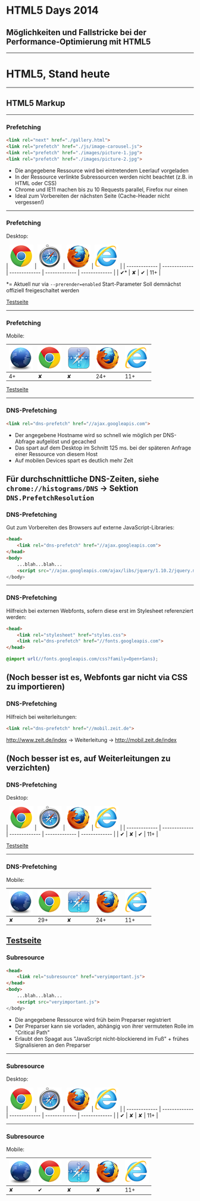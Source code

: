 # HTML5 Days 2014
## Möglichkeiten und Fallstricke bei der Performance-Optimierung mit HTML5
-----
# HTML5, Stand heute
-----
## HTML5 Markup
---
### Prefetching

```html
<link rel="next" href="./gallery.html">
<link rel="prefetch" href="./js/image-carousel.js">
<link rel="prefetch" href="./images/picture-1.jpg">
<link rel="prefetch" href="./images/picture-2.jpg">
```

* Die angegebene Ressource wird bei eintretendem Leerlauf vorgeladen
* In der Ressource verlinkte Subressourcen werden nicht beachtet (z.B. in HTML oder CSS)
* Chrome und IE11 machen bis zu 10 Requests parallel, Firefox nur einen
* Ideal zum Vorbereiten der nächsten Seite (Cache-Header nicht vergessen!)

---
### Prefetching

Desktop:

| ![Chrome](images/browserlogos/chrome.png) | ![Safari](images/browserlogos/safari.png) | ![Firefox](images/browserlogos/firefox.png) | ![IE](images/browserlogos/ie.png) |
| ------------- | ------------- | ------------- | ------------- | ------------- |
| &#10004;* | &#10008; | &#10004; | 11+ |

*= Aktuell nur via `--prerender=enabled` Start-Parameter
Soll demnächst offiziell freigeschaltet werden

[Testseite](http://prebrowsing.com/)

---
### Prefetching

Mobile:

| ![Chrome](images/browserlogos/android.png) | ![Chrome](images/browserlogos/chrome.png) | ![Safari](images/browserlogos/ios.png) | ![Firefox](images/browserlogos/firefox.png) | ![IE](images/browserlogos/ie.png) |
| ------------- | ------------- | ------------- | ------------- | ------------- |
| 4+ | &#10008; | &#10008; | 24+ | 11+ |

[Testseite](http://prebrowsing.com/)

---
### DNS-Prefetching

```html
<link rel="dns-prefetch" href="//ajax.googleapis.com">
```

* Der angegebene Hostname wird so schnell wie möglich per DNS-Abfrage aufgelöst und gecached
* Das spart auf dem Desktop im Schnitt 125 ms. bei der späteren Anfrage einer Ressource von diesem Host
* Auf mobilen Devices spart es deutlich mehr Zeit

Für durchschnittliche DNS-Zeiten, siehe `chrome://histograms/DNS`
 -> Sektion `DNS.PrefetchResolution`
---
### DNS-Prefetching

Gut zum Vorbereiten des Browsers auf externe JavaScript-Libraries:

```html
<head>
	<link rel="dns-prefetch" href="//ajax.googleapis.com">
</head>
<body>
	...blah...blah...
	<script src="//ajax.googleapis.com/ajax/libs/jquery/1.10.2/jquery.min.js">
</body>
```

---
### DNS-Prefetching

Hilfreich bei externen Webfonts, sofern diese erst im Stylesheet referenziert werden:

```html
<head>
	<link rel="stylesheet" href="styles.css">
	<link rel="dns-prefetch" href="//fonts.googleapis.com">
</head>
```

```css
@import url(//fonts.googleapis.com/css?family=Open+Sans);
```

(Noch besser ist es, Webfonts gar nicht via CSS zu importieren)
---
### DNS-Prefetching

Hilfreich bei weiterleitungen:

```html
<link rel="dns-prefetch" href="//mobil.zeit.de">
```

http://www.zeit.de/index -> Weiterleitung -> http://mobil.zeit.de/index

(Noch besser ist es, auf Weiterleitungen zu verzichten)
---
### DNS-Prefetching

Desktop:

| ![Chrome](images/browserlogos/chrome.png) | ![Safari](images/browserlogos/safari.png) | ![Firefox](images/browserlogos/firefox.png) | ![IE](images/browserlogos/ie.png) |
| ------------- | ------------- | ------------- | ------------- | ------------- |
| &#10004; | &#10008; | &#10004; | 11+ |

[Testseite](http://prebrowsing.com/)

---
### DNS-Prefetching

Mobile:

| ![Chrome](images/browserlogos/android.png) | ![Chrome](images/browserlogos/chrome.png) | ![Safari](images/browserlogos/ios.png) | ![Firefox](images/browserlogos/firefox.png) | ![IE](images/browserlogos/ie.png) |
| ------------- | ------------- | ------------- | ------------- | ------------- |
| &#10008; | 29+ | &#10008; | 24+ | 11+ |

[Testseite](http://prebrowsing.com/)
---
### Subresource

```html
<head>
	<link rel="subresource" href="veryimportant.js">
</head>
<body>
	...blah...blah...
	<script src="veryimportant.js">
</body>
```

* Die angegebene Ressource wird früh beim Preparser registriert
* Der Preparser kann sie vorladen, abhängig von ihrer vermuteten Rolle im "Critical Path"
* Erlaubt den Spagat aus "JavaScript nicht-blockierend im Fuß" + frühes Signalisieren an den Preparser
---
### Subresource

Desktop:

| ![Chrome](images/browserlogos/chrome.png) | ![Safari](images/browserlogos/safari.png) | ![Firefox](images/browserlogos/firefox.png) | ![IE](images/browserlogos/ie.png) |
| ------------- | ------------- | ------------- | ------------- | ------------- |
| &#10004; | &#10008; | &#10008; | 11+ |

---
### Subresource

Mobile:

| ![Chrome](images/browserlogos/android.png) | ![Chrome](images/browserlogos/chrome.png) | ![Safari](images/browserlogos/ios.png) | ![Firefox](images/browserlogos/firefox.png) | ![IE](images/browserlogos/ie.png) |
| ------------- | ------------- | ------------- | ------------- | ------------- |
| &#10008; | &#10004; | &#10008; | &#10008; | 11+ |
